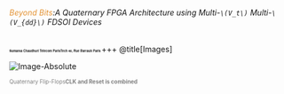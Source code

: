 ###### <span style="color:#e49436">Beyond Bits</span>:A Quaternary FPGA Architecture using Multi-`\(V_t\)` Multi-`\(V_{dd}\)` FDSOI Devices
<span style="font-family:Helvetica Neue; font-size:0.4em;font-weight:bold"> Sumanta Chaudhuri </b></span> 
<span style="font-family:Helvetica Neue; font-size:0.4em;font-weight:bold"> Telecom ParisTech </b></span>
<span style="font-family:Helvetica Neue; font-size:0.4em; font-weight:bold"> 46, Rue Barrault Paris  </b></span>
+++
@title[Images]


![Image-Absolute](https://perso.telecom-paristech.fr/chaudhur/tmp/4VL_FF.svg)

<span style="color:gray; font-size:0.7em">Quaternary Flip-Flops<b>CLK and Reset is combined</b></span>


